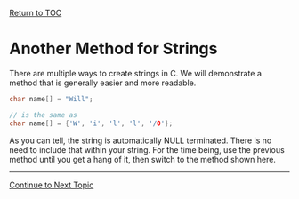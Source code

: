 <a href="https://github.com/CyberTrainingUSAF/05-C-Programming/blob/master/00-Table-of-Contents.md" rel="Return to TOC"> Return to TOC </a>

# Another Method for Strings

There are multiple ways to create strings in C. We will demonstrate a method that is generally easier and more readable.

```c
char name[] = "Will";

// is the same as
char name[] = {'W', 'i', 'l', 'l', '/0'};
```

As you can tell, the string is automatically NULL terminated. There is no need to include that within your string. For the time being, use the previous method until you get a hang of it, then switch to the method shown here.

---

<a href="https://github.com/CyberTrainingUSAF/05-C-Programming/blob/master/04_IO_part_1/Objectives.md" rel="Continue to Next Topic"> Continue to Next Topic </a>
